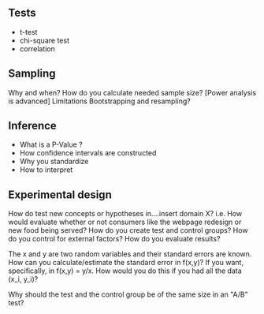 
## Tests

- t-test
- chi-square test
- correlation

## Sampling

Why and when?
How do you calculate needed sample size? [Power analysis is advanced]
Limitations
Bootstrapping and resampling?

## Inference

*  What is a P-Value ?
*  How confidence intervals are constructed
*  Why you standardize
*  How to interpret

## Experimental design

How do test new concepts or hypotheses in....insert domain X? i.e. How would evaluate whether or not consumers like the webpage redesign or new food being served?
How do you create test and control groups?
How do you control for external factors?
How do you evaluate results?




The x and y are two random variables and their standard errors are known. How can you calculate/estimate the standard error in f(x,y)? If you want, specifically, in f(x,y) = y/x. How would you do this if you had all the data (x_i, y_i)?



Why should the test and the control group be of the same size in an "A/B" test?